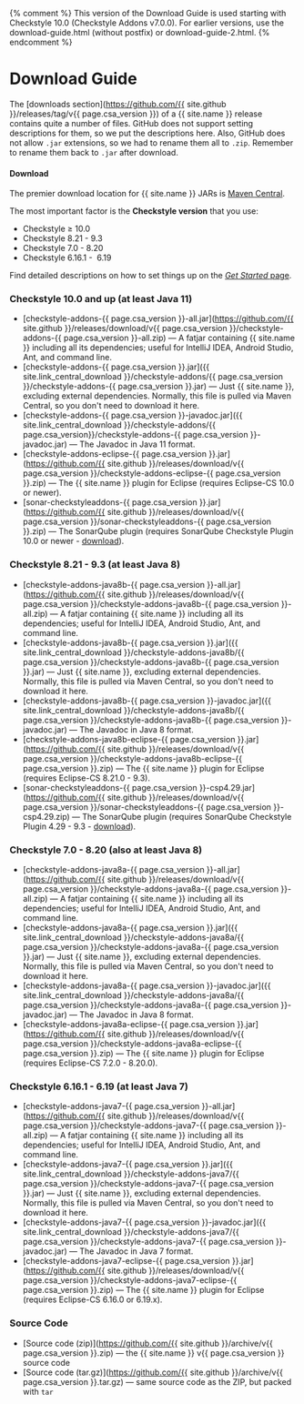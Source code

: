 {% comment %}
    This version of the Download Guide is used starting with Checkstyle 10.0 (Checkstyle Addons v7.0.0).
    For earlier versions, use the download-guide.html (without postfix) or download-guide-2.html.
{% endcomment %}
# Download Guide

The [downloads section](https://github.com/{{ site.github }}/releases/tag/v{{ page.csa_version }}) of a {{ site.name }}
release contains quite a number of files. GitHub does not support setting descriptions for them, so we put the
descriptions here. Also, GitHub does not allow `.jar` extensions, so we had to rename them all to `.zip`. Remember to
rename them back to `.jar` after download.


<div class="alert alert-info">
    <h4 class="alert-heading">Download</h4>
    The premier download location for {{ site.name }} JARs is <a href="{{ site.link_central_download }}">Maven Central</a>.
</div>

The most important factor is the **Checkstyle version** that you use:

- Checkstyle &ge;&nbsp;10.0
- Checkstyle 8.21 -&nbsp;9.3
- Checkstyle 7.0 -&nbsp;8.20
- Checkstyle 6.16.1 - &nbsp;6.19

Find detailed descriptions on how to set things up on the <a href="{{ site.baseurl }}/run.html"><i>Get Started</i>
page</a>.


### Checkstyle 10.0 and up (at least Java&nbsp;11)

- [checkstyle-addons-{{ page.csa_version }}-all.jar](https://github.com/{{ site.github }}/releases/download/v{{
  page.csa_version }}/checkstyle-addons-{{ page.csa_version }}-all.zip) —
  A fatjar containing {{ site.name }} including all its dependencies; useful for IntelliJ IDEA, Android Studio, Ant,
  and command line.
- [checkstyle-addons-{{ page.csa_version }}.jar]({{ site.link_central_download }}/checkstyle-addons/{{
  page.csa_version }}/checkstyle-addons-{{ page.csa_version }}.jar) —
  Just {{ site.name }}, excluding external dependencies. Normally, this file is pulled via Maven Central, so you don't
  need to download it here.
- [checkstyle-addons-{{ page.csa_version }}-javadoc.jar]({{ site.link_central_download }}/checkstyle-addons/{{
  page.csa_version}}/checkstyle-addons-{{ page.csa_version }}-javadoc.jar) —
  The Javadoc in Java&nbsp;11 format.
- [checkstyle-addons-eclipse-{{ page.csa_version }}.jar](https://github.com/{{ site.github }}/releases/download/v{{
  page.csa_version }}/checkstyle-addons-eclipse-{{ page.csa_version }}.zip) —
  The {{ site.name }} plugin for Eclipse (requires Eclipse-CS 10.0 or newer).
- [sonar-checkstyleaddons-{{ page.csa_version }}.jar](https://github.com/{{ site.github }}/releases/download/v{{
  page.csa_version }}/sonar-checkstyleaddons-{{ page.csa_version }}.zip) —
  The SonarQube plugin (requires SonarQube Checkstyle Plugin 10.0 or newer -
  [download](https://github.com/checkstyle/sonar-checkstyle/releases)).


### Checkstyle 8.21 -&nbsp;9.3 (at least Java&nbsp;8)

- [checkstyle-addons-java8b-{{ page.csa_version }}-all.jar](https://github.com/{{ site.github }}/releases/download/v{{
  page.csa_version }}/checkstyle-addons-java8b-{{ page.csa_version }}-all.zip) —
  A fatjar containing {{ site.name }} including all its dependencies; useful for IntelliJ IDEA, Android Studio, Ant,
  and command line.
- [checkstyle-addons-java8b-{{ page.csa_version }}.jar]({{ site.link_central_download }}/checkstyle-addons-java8b/{{
  page.csa_version }}/checkstyle-addons-java8b-{{ page.csa_version }}.jar) —
  Just {{ site.name }}, excluding external dependencies. Normally, this file is pulled via Maven Central, so you don't
  need to download it here.
- [checkstyle-addons-java8b-{{ page.csa_version }}-javadoc.jar]({{ site.link_central_download }}/checkstyle-addons-java8b/{{
  page.csa_version }}/checkstyle-addons-java8b-{{ page.csa_version }}-javadoc.jar) —
  The Javadoc in Java&nbsp;8 format.
- [checkstyle-addons-java8b-eclipse-{{ page.csa_version }}.jar](https://github.com/{{ site.github }}/releases/download/v{{
  page.csa_version }}/checkstyle-addons-java8b-eclipse-{{ page.csa_version }}.zip) —
  The {{ site.name }} plugin for Eclipse (requires Eclipse-CS 8.21.0 -&nbsp;9.3).
- [sonar-checkstyleaddons-{{ page.csa_version }}-csp4.29.jar](https://github.com/{{ site.github }}/releases/download/v{{
  page.csa_version }}/sonar-checkstyleaddons-{{ page.csa_version }}-csp4.29.zip) —
  The SonarQube plugin (requires SonarQube Checkstyle Plugin 4.29 -&nbsp;9.3 -
  [download](https://github.com/checkstyle/sonar-checkstyle/releases)).


### Checkstyle 7.0 -&nbsp;8.20 (also at least Java&nbsp;8)

- [checkstyle-addons-java8a-{{ page.csa_version }}-all.jar](https://github.com/{{ site.github }}/releases/download/v{{
  page.csa_version }}/checkstyle-addons-java8a-{{ page.csa_version }}-all.zip) —
  A fatjar containing {{ site.name }} including all its dependencies; useful for IntelliJ IDEA, Android Studio, Ant,
  and command line.
- [checkstyle-addons-java8a-{{ page.csa_version }}.jar]({{ site.link_central_download }}/checkstyle-addons-java8a/{{
  page.csa_version }}/checkstyle-addons-java8a-{{ page.csa_version }}.jar) —
  Just {{ site.name }}, excluding external dependencies. Normally, this file is pulled via Maven Central, so you don't
  need to download it here.
- [checkstyle-addons-java8a-{{ page.csa_version }}-javadoc.jar]({{ site.link_central_download }}/checkstyle-addons-java8a/{{
  page.csa_version }}/checkstyle-addons-java8a-{{ page.csa_version }}-javadoc.jar) —
  The Javadoc in Java&nbsp;8 format.
- [checkstyle-addons-java8a-eclipse-{{ page.csa_version }}.jar](https://github.com/{{ site.github }}/releases/download/v{{
  page.csa_version }}/checkstyle-addons-java8a-eclipse-{{ page.csa_version }}.zip) —
  The {{ site.name }} plugin for Eclipse (requires Eclipse-CS 7.2.0 -&nbsp;8.20.0).


### Checkstyle 6.16.1 -&nbsp;6.19 (at least Java&nbsp;7)

- [checkstyle-addons-java7-{{ page.csa_version }}-all.jar](https://github.com/{{ site.github }}/releases/download/v{{
  page.csa_version }}/checkstyle-addons-java7-{{ page.csa_version }}-all.zip) —
  A fatjar containing {{ site.name }} including all its dependencies; useful for IntelliJ IDEA, Android Studio, Ant,
  and command line.
- [checkstyle-addons-java7-{{ page.csa_version }}.jar]({{ site.link_central_download }}/checkstyle-addons-java7/{{
  page.csa_version }}/checkstyle-addons-java7-{{ page.csa_version }}.jar) —
  Just {{ site.name }}, excluding external dependencies. Normally, this file is pulled via Maven Central, so you don't
  need to download it here.
- [checkstyle-addons-java7-{{ page.csa_version }}-javadoc.jar]({{ site.link_central_download }}/checkstyle-addons-java7/{{
  page.csa_version }}/checkstyle-addons-java7-{{ page.csa_version }}-javadoc.jar) —
  The Javadoc in Java&nbsp;7 format.
- [checkstyle-addons-java7-eclipse-{{ page.csa_version }}.jar](https://github.com/{{ site.github }}/releases/download/v{{
  page.csa_version }}/checkstyle-addons-java7-eclipse-{{ page.csa_version }}.zip) —
  The {{ site.name }} plugin for Eclipse (requires Eclipse-CS 6.16.0 or 6.19.x).


### Source Code

 - [Source code (zip)](https://github.com/{{ site.github }}/archive/v{{ page.csa_version }}.zip) —
   the {{ site.name }} v{{ page.csa_version }} source code
 - [Source code (tar.gz)](https://github.com/{{ site.github }}/archive/v{{ page.csa_version }}.tar.gz) —
   same source code as the ZIP, but packed with `tar`
